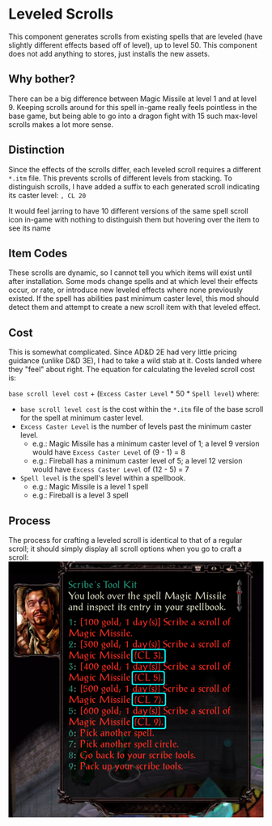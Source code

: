 # Leveled Scrolls
This component generates scrolls from existing spells that are leveled (have slightly different effects based off of level),
up to level 50. This component does not add anything to stores, just installs the new assets.


## Why bother?
There can be a big difference between Magic Missile at level 1 and at level 9. Keeping scrolls around for this spell in-game really feels
pointless in the base game, but being able to go into a dragon fight with 15 such max-level scrolls makes a lot more sense.


## Distinction
Since the effects of the scrolls differ, each leveled scroll requires a different `*.itm` file. This prevents scrolls of different levels from stacking.
To distinguish scrolls, I have added a suffix to each generated scroll indicating its caster level: `, CL 20`

It would feel jarring to have 10 different versions of the same spell scroll icon in-game with nothing to distinguish them but hovering over the item
to see its name


## Item Codes
These scrolls are dynamic, so I cannot tell you which items will exist until after installation. Some mods change spells and at which level their
effects occur, or rate, or introduce new leveled effects where none previously existed. If the spell has abilities past minimum caster level, this mod
should detect them and attempt to create a new scroll item with that leveled effect.


## Cost
This is somewhat complicated. Since AD&D 2E had very little pricing guidance (unlike D&D 3E), I had to take a wild stab at it. Costs landed where they
"feel" about right. The equation for calculating the leveled scroll cost is:

`base scroll level cost` + (`Excess Caster Level` * 50 * `Spell level`)
where:
- `base scroll level cost` is the cost within the `*.itm` file of the base scroll for the spell at minimum caster level.
- `Excess Caster Level` is the number of levels past the minimum caster level.
    - e.g.: Magic Missile has a minimum caster level of 1; a level 9 version would have `Excess Caster Level` of (9 - 1) = 8
    - e.g.: Fireball has a minimum caster level of 5; a level 12 version would have `Excess Caster Level` of (12 - 5) = 7
- `Spell level` is the spell's level within a spellbook.
    - e.g.: Magic Missile is a level 1 spell
    - e.g.: Fireball is a level 3 spell


## Process
The process for crafting a leveled scroll is identical to that of a regular scroll; it should simply display all scroll options when you go to craft a scroll:
![Leveled scroll options](.images/leveled_scroll_options.png)

